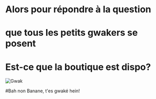 # Alors pour répondre à la question

# que tous les petits gwakers se posent 

# Est-ce que la boutique est dispo?

![Gwak](https://gwak.fr/wp-content/uploads/2019/03/text1829-7-2-4.png "le logo du Gwak")

#Bah non Banane, t'es gwaké hein!
